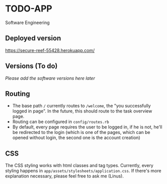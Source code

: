 
# TODO-APP
Software Engineering

## Deployed version

https://secure-reef-55428.herokuapp.com/

## Versions (To do)
_Please add the software versions here later_

## Routing
* The base path `/` currently routes to `/welcome`, the "you successfully logged in page". In the future, this should route to the task overview page.
* Routing can be configured in `config/routes.rb`
* By default, every page requires the user to be logged in, if he is not, he'll be redirected to the login (which is one of the pages, which can be opened without login, the second one is the account creation)

## CSS
The CSS styling works with html classes and tag types. Currently, every styling happens in `app/assets/stylesheets/application.css`. If there's more explanation necessary, please feel free to ask me (Linus).
